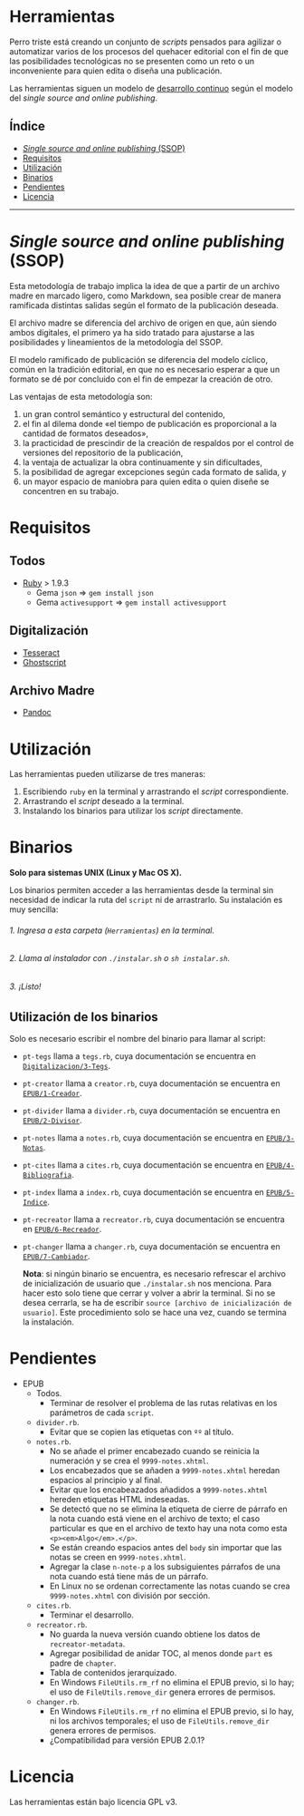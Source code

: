 # Herramientas

Perro triste está creando un conjunto de *scripts* pensados para agilizar
o automatizar varios de los procesos del quehacer editorial con el fin
de que las posibilidades tecnológicas no se presenten como un reto o un
inconveniente para quien edita o diseña una publicación.

Las herramientas siguen un modelo de [desarrollo continuo](https://es.wikipedia.org/wiki/Liberaci%C3%B3n_continua)
según el modelo del *single source and online publishing*.

## Índice

* [*Single source and online publishing* (SSOP)](#single-source-and-online-publishing-ssop)
* [Requisitos](#requisitos)
* [Utilización](#utilización)
* [Binarios](#binarios)
* [Pendientes](#pendientes)
* [Licencia](#licencia)

---

# *Single source and online publishing* (SSOP)

Esta metodología de trabajo implica la idea de que a partir de un archivo
madre en marcado ligero, como Markdown, sea posible crear de manera ramificada 
distintas salidas según el formato de la publicación deseada.

El archivo madre se diferencia del archivo de origen en que, aún siendo
ambos digitales, el primero ya ha sido tratado para ajustarse a las posibilidades 
y lineamientos de la metodología del SSOP.

El modelo ramificado de publicación se diferencia del modelo cíclico, común
en la tradición editorial, en que no es necesario esperar a que un formato
se dé por concluido con el fin de empezar la creación de otro.

Las ventajas de esta metodología son:

1. un gran control semántico y estructural del contenido,
2. el fin al dilema donde «el tiempo de publicación es proporcional a la 
cantidad de formatos deseados»,
3. la practicidad de prescindir de la creación de respaldos por el control
de versiones del repositorio de la publicación,
4. la ventaja de actualizar la obra continuamente y sin dificultades,
5. la posibilidad de agregar excepciones según cada formato de salida, y
6. un mayor espacio de maniobra para quien edita o quien diseñe se concentren
en su trabajo.

# Requisitos

## Todos

* [Ruby](https://www.ruby-lang.org/es/) > 1.9.3
  * Gema `json` => `gem install json`
  * Gema `activesupport` => `gem install activesupport`
  
## Digitalización

* [Tesseract](https://github.com/tesseract-ocr/tesseract)
* [Ghostscript](https://www.ghostscript.com/)

## Archivo Madre

* [Pandoc](http://pandoc.org/)

# Utilización

Las herramientas pueden utilizarse de tres maneras:

1. Escribiendo `ruby` en la terminal y arrastrando el *script* correspondiente.
2. Arrastrando el *script* deseado a la terminal.
3. Instalando los binarios para utilizar los *script* directamente.

# Binarios

**Solo para sistemas UNIX (Linux y Mac OS X).**

Los binarios permiten acceder a las herramientas desde la terminal sin necesidad
de indicar la ruta del `script` ni de arrastrarlo. Su instalación es muy sencilla:

###### 1. Ingresa a esta carpeta (`Herramientas`) en la terminal.
###### 2. Llama al instalador con `./instalar.sh` o `sh instalar.sh`.
###### 3. ¡Listo!

## Utilización de los binarios

Solo es necesario escribir el nombre del binario para llamar al script:

* `pt-tegs` llama a `tegs.rb`, cuya documentación se encuentra en [`Digitalizacion/3-Tegs`](https://github.com/ColectivoPerroTriste/Herramientas/tree/master/Digitalizacion/3-Tegs).
* `pt-creator` llama a `creator.rb`, cuya documentación se encuentra en [`EPUB/1-Creador`](https://github.com/ColectivoPerroTriste/Herramientas/tree/master/EPUB/1-Creador).
* `pt-divider` llama a `divider.rb`, cuya documentación se encuentra en [`EPUB/2-Divisor`](https://github.com/ColectivoPerroTriste/Herramientas/tree/master/EPUB/2-Divisor).
* `pt-notes` llama a `notes.rb`, cuya documentación se encuentra en [`EPUB/3-Notas`](https://github.com/ColectivoPerroTriste/Herramientas/tree/master/EPUB/3-Notas).
* `pt-cites` llama a `cites.rb`, cuya documentación se encuentra en [`EPUB/4-Bibliografia`](https://github.com/ColectivoPerroTriste/Herramientas/tree/master/EPUB/4-Bibliografia).
* `pt-index` llama a `index.rb`, cuya documentación se encuentra en [`EPUB/5-Indice`](https://github.com/ColectivoPerroTriste/Herramientas/tree/master/EPUB/5-Indice).
* `pt-recreator` llama a `recreator.rb`, cuya documentación se encuentra en [`EPUB/6-Recreador`](https://github.com/ColectivoPerroTriste/Herramientas/tree/master/EPUB/6-Recreador).
* `pt-changer` llama a `changer.rb`, cuya documentación se encuentra en [`EPUB/7-Cambiador`](https://github.com/ColectivoPerroTriste/Herramientas/tree/master/EPUB/7-Cambiador).

    **Nota**: si ningún binario se encuentra, es necesario refrescar el archivo de
    inicialización de usuario que `./instalar.sh` nos menciona. Para hacer esto
    solo tiene que cerrar y volver a abrir la terminal. Si no se desea cerrarla,
    se ha de escribir `source [archivo de inicialización de usuario]`. Este
    procedimiento solo se hace una vez, cuando se termina la instalación.

# Pendientes

* EPUB
  * Todos.
    * Terminar de resolver el problema de las rutas relativas en los parámetros de cada `script`.
  * `divider.rb`.
    * Evitar que se copien las etiquetas con `ºº` al título.
  * `notes.rb`.
    * No se añade el primer encabezado cuando se reinicia la numeración y se crea el `9999-notes.xhtml`.
    * Los encabezados que se añaden a `9999-notes.xhtml` heredan espacios al principio y al final.
    * Evitar que los encabeazados añadidos a `9999-notes.xhtml` hereden etiquetas HTML indeseadas.
    * Se detectó que no se elimina la etiqueta de cierre de párrafo en la nota
    cuando está viene en el archivo de texto; el caso particular es que en el
    archivo de texto hay una nota como esta `<p><em>Algo</em>.</p>`.
    * Se están creando espacios antes del `body` sin importar que las notas se creen en `9999-notes.xhtml`.
    * Agregar la clase `n-note-p` a los subsiguientes párrafos de una nota cuando está tiene más de un párrafo.
    * En Linux no se ordenan correctamente las notas cuando se crea `9999-notes.xhtml` con división por sección.
  * `cites.rb`.
    * Terminar el desarrollo.
  * `recreator.rb`.
    * No guarda la nueva versión cuando obtiene los datos de `recreator-metadata`.
    * Agregar posibilidad de anidar TOC, al menos donde `part` es padre de `chapter`.
    * Tabla de contenidos jerarquizado.
    * En Windows `FileUtils.rm_rf` no elimina el EPUB previo, si lo hay; el uso de `FileUtils.remove_dir` genera errores de permisos.
  * `changer.rb`.
    * En Windows `FileUtils.rm_rf` no elimina el EPUB previo, si lo hay, ni los archivos temporales; el uso de `FileUtils.remove_dir` genera errores de permisos.
    * ¿Compatibilidad para versión EPUB 2.0.1?

# Licencia

Las herramientas están bajo licencia GPL v3.

